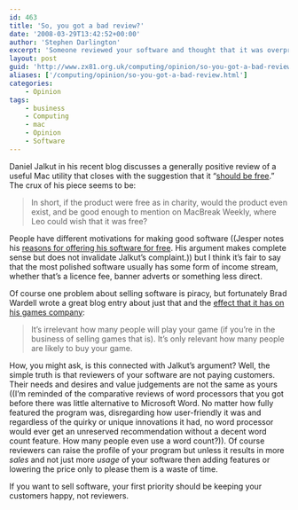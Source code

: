 ```yaml
---
id: 463
title: 'So, you got a bad review?'
date: '2008-03-29T13:42:52+00:00'
author: 'Stephen Darlington'
excerpt: 'Someone reviewed your software and thought that it was overpriced. Does it matter?'
layout: post
guid: 'http://www.zx81.org.uk/computing/opinion/so-you-got-a-bad-review.html'
aliases: ['/computing/opinion/so-you-got-a-bad-review.html']
categories:
    - Opinion
tags:
    - business
    - Computing
    - mac
    - Opinion
    - Software
---
```


Daniel Jalkut in his recent blog discusses a generally positive review of a useful Mac utility that closes with the suggestion that it “[should be free](http://www.red-sweater.com/blog/481/it-should-be-free).” The crux of his piece seems to be:

> In short, if the product were free as in charity, would the product even exist, and be good enough to mention on MacBreak Weekly, where Leo could wish that it was free?

People have different motivations for making good software ((Jesper notes his [reasons for offering his software for free](http://waffle.wootest.net/2008/03/28/my-zero-cents/). His argument makes complete sense but does not invalidate Jalkut’s complaint.)) but I think it’s fair to say that the most polished software usually has some form of income stream, whether that’s a licence fee, banner adverts or something less direct.

Of course one problem about selling software is piracy, but fortunately Brad Wardell wrote a great blog entry about just that and the [effect that it has on his games company](http://draginol.joeuser.com/article/303512/Piracy_PC_Gaming):

> It’s irrelevant how many people will play your game (if you’re in the business of selling games that is). It’s only relevant how many people are likely to buy your game.

How, you might ask, is this connected with Jalkut’s argument? Well, the simple truth is that reviewers of your software are not paying customers. Their needs and desires and value judgements are not the same as yours ((I’m reminded of the comparative reviews of word processors that you got before there was little alternative to Microsoft Word. No matter how fully featured the program was, disregarding how user-friendly it was and regardless of the quirky or unique innovations it had, no word processor would ever get an unreserved recommendation without a decent word count feature. How many people even use a word count?)). Of course reviewers can raise the profile of your program but unless it results in more *sales* and not just more *usage* of your software then adding features or lowering the price only to please them is a waste of time.

If you want to sell software, your first priority should be keeping your customers happy, not reviewers.